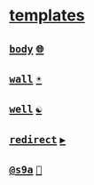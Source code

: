 # [templates](https://webmural.com/templates)

## [`body`](../../../body) [`🌐`](https://webmural.com/body)

## [`wall`](../../../wall) [`☀️`](https://webmural.com/wall)

## [`well`](../../../well) [`☯️`](https://webmural.com/well)

## [`redirect`](../../../redirect) [`▶️`](https://webmural.com/redirect)

## [`@s9a`](https://github.com/s9a/templates) [`🧿`](https://s9a.page/templates)
